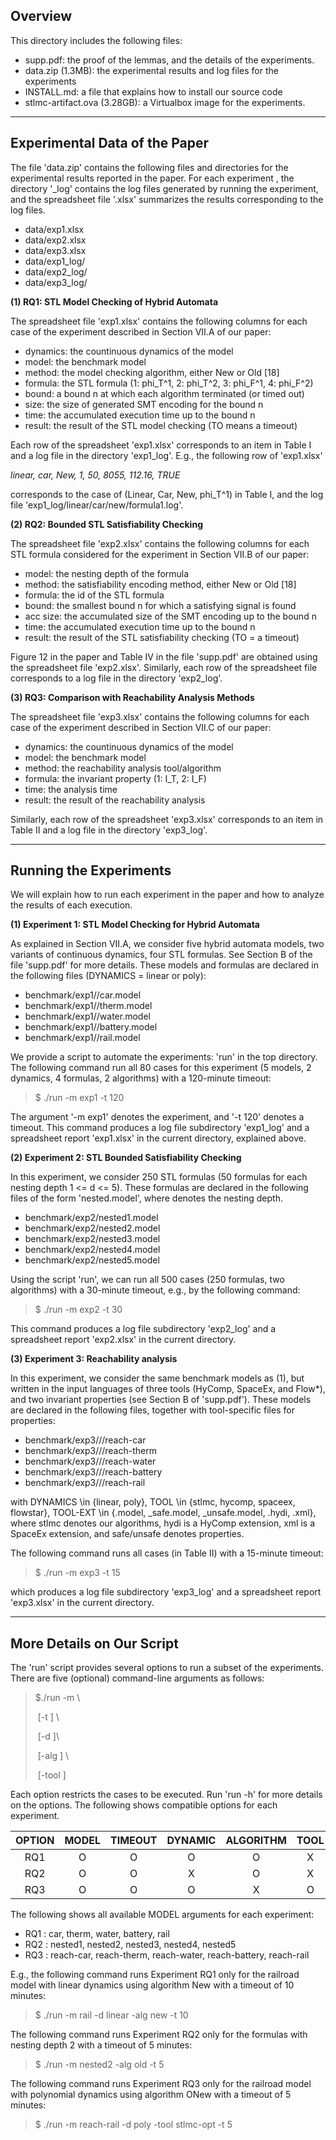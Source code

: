 ## Overview

This directory includes the following files:

- supp.pdf: the proof of the lemmas, and the details of the experiments.
- data.zip (1.3MB): the experimental results and log files for the experiments
- INSTALL.md: a file that explains how to install our source code
- stlmc-artifact.ova (3.28GB): a Virtualbox image for the experiments.

---

## Experimental Data of the Paper

The file 'data.zip' contains the following files and directories for the experimental results reported in the paper. For each experiment <EXPR>, the directory '<EXPR>_log' contains the log files generated by running the experiment, and the spreadsheet file '<EXPR>.xlsx' summarizes the results corresponding to the log files.

- data/exp1.xlsx
- data/exp2.xlsx
- data/exp3.xlsx
- data/exp1_log/
- data/exp2_log/
- data/exp3_log/

**(1) RQ1: STL Model Checking of Hybrid Automata**

The spreadsheet file 'exp1.xlsx' contains the following columns for each case of the experiment described in Section VII.A of our paper:

- dynamics: the countinuous dynamics of the model
- model:  the benchmark model
- method:  the model checking algorithm, either New or Old [18]
- formula: the STL formula (1: phi_T^1, 2: phi_T^2, 3: phi_F^1, 4: phi_F^2)
- bound:  a bound n at which each algorithm terminated (or timed out)
- size:   the size of generated SMT encoding for the bound n
- time:   the accumulated execution time up to the bound n
- result:  the result of the STL model checking (TO means a timeout)

Each row of the spreadsheet 'exp1.xlsx' corresponds to an item in Table I and a log file in the directory 'exp1_log'. E.g., the following row of 'exp1.xlsx'

*linear, car, New, 1, 50, 8055, 112.16, TRUE*

corresponds to the case of (Linear, Car, New, phi_T^1) in Table I, and the log file 'exp1_log/linear/car/new/formula1.log'.

**(2) RQ2: Bounded STL Satisfiability Checking**

The spreadsheet file 'exp2.xlsx' contains the following columns for each STL formula considered for the experiment in Section VII.B of our paper:

- model:  the nesting depth of the formula
- method:  the satisfiability encoding method, either New or Old [18]
- formula: the id of the STL formula
- bound:  the smallest bound n for which a satisfying signal is found
- acc size: the accumulated size of the SMT encoding up to the bound n
- time:   the accumulated execution time up to the bound n
- result:  the result of the STL satisfiability checking (TO = a timeout)

Figure 12 in the paper and Table IV in the file 'supp.pdf' are obtained using the spreadsheet file 'exp2.xlsx'. Similarly, each row of the spreadsheet file corresponds to a log file in the directory 'exp2_log'.

**(3) RQ3: Comparison with Reachability Analysis Methods**

The spreadsheet file 'exp3.xlsx' contains the following columns for each case of the experiment described in Section VII.C of our paper:

- dynamics: the countinuous dynamics of the model
- model:  the benchmark model
- method:  the reachability analysis tool/algorithm
- formula: the invariant property (1: I_T, 2: I_F)
- time:   the analysis time 
- result:  the result of the reachability analysis

Similarly, each row of the spreadsheet 'exp3.xlsx' corresponds to an item in Table II and a log file in the directory 'exp3_log'.

---

## Running the Experiments

We will explain how to run each experiment in the paper and how to analyze the results of each execution.

**(1) Experiment 1: STL Model Checking for Hybrid Automata**

As explained in Section VII.A, we consider five hybrid automata models, two variants of continuous dynamics, four STL formulas. See Section B of the file 'supp.pdf' for more details. These models and formulas are declared in the following files (DYNAMICS = linear or poly):

- benchmark/exp1/<DYNAMICS>/car.model
- benchmark/exp1/<DYNAMICS>/therm.model
- benchmark/exp1/<DYNAMICS>/water.model
- benchmark/exp1/<DYNAMICS>/battery.model
- benchmark/exp1/<DYNAMICS>/rail.model

We provide a script to automate the experiments: 'run' in the top directory. The following command run all 80 cases for this experiment (5 models, 2 dynamics, 4 formulas, 2 algorithms) with a 120-minute timeout:

> $ ./run -m exp1 -t 120

The argument '-m exp1' denotes the experiment, and '-t 120' denotes a timeout. This command produces a log file subdirectory 'exp1_log' and a spreadsheet report 'exp1.xlsx' in the current directory, explained above.

**(2) Experiment 2: STL Bounded Satisfiability Checking**

In this experiment, we consider 250 STL formulas (50 formulas for each nesting depth 1 <= d <= 5). These formulas are declared in the following files of the form 'nested<DEPTH>.model', where <DEPTH> denotes the nesting depth.

- benchmark/exp2/nested1.model
- benchmark/exp2/nested2.model
- benchmark/exp2/nested3.model
- benchmark/exp2/nested4.model
- benchmark/exp2/nested5.model

Using the script 'run', we can run all 500 cases (250 formulas, two algorithms) with a 30-minute timeout, e.g., by the following command:

> $ ./run -m exp2 -t 30

This command produces a log file subdirectory 'exp2_log' and a spreadsheet report 'exp2.xlsx' in the current directory.

**(3) Experiment 3: Reachability analysis**

In this experiment, we consider the same benchmark models as (1), but written in the input languages of three tools (HyComp, SpaceEx, and Flow*), and two invariant properties (see Section B of 'supp.pdf'). These models are declared in the following files, together with tool-specific files for properties:

- benchmark/exp3/<DYNAMICS>/<TOOL>/reach-car<TOOL-EXT>
- benchmark/exp3/<DYNAMICS>/<TOOL>/reach-therm<TOOL-EXT>
- benchmark/exp3/<DYNAMICS>/<TOOL>/reach-water<TOOL-EXT>
- benchmark/exp3/<DYNAMICS>/<TOOL>/reach-battery<TOOL-EXT>
- benchmark/exp3/<DYNAMICS>/<TOOL>/reach-rail<TOOL-EXT>

with DYNAMICS \in {linear, poly}, TOOL \in {stlmc, hycomp, spaceex, flowstar}, TOOL-EXT \in {.model, _safe.model, _unsafe.model, .hydi, .xml}, where stlmc denotes our algorithms, hydi is a HyComp extension, xml is a SpaceEx extension, and safe/unsafe denotes properties.

The following command runs all cases (in Table II) with a 15-minute timeout:

> $ ./run -m exp3 -t 15

which produces a log file subdirectory 'exp3_log' and a spreadsheet report 'exp3.xlsx' in the current directory.

---

## More Details on Our Script

The 'run' script provides several options to run a subset of the experiments. There are five (optional) command-line arguments as follows:

> $./run -m <MODEL> \
>
> ​			[-t <TIMEOUT>] \
>
> ​			[-d <DYNAMIC>]\
>
> ​	   	 [-alg <ALGORITHM>] \
>
> ​    		[-tool <TOOL>]

Each option restricts the cases to be executed. Run 'run -h' for more details on the options. The following shows compatible options for each experiment.

| OPTION | MODEL | TIMEOUT | DYNAMIC | ALGORITHM | TOOL |
| :----: | :---: | :-----: | :-----: | :-------: | :--: |
|  RQ1   |   O   |    O    |    O    |     O     |  X   |
|  RQ2   |   O   |    O    |    X    |     O     |  X   |
|  RQ3   |   O   |    O    |    O    |     X     |  O   |

The following shows all available MODEL arguments for each experiment:

- RQ1 : car, therm, water, battery, rail
- RQ2 : nested1, nested2, nested3, nested4, nested5
- RQ3 : reach-car, reach-therm, reach-water, reach-battery, reach-rail 

E.g., the following command runs Experiment RQ1 only for the railroad model with linear dynamics using algorithm New with a timeout of 10 minutes:

> $ ./run -m rail -d linear -alg new -t 10

The following command runs Experiment RQ2 only for the formulas with nesting depth 2 with a timeout of 5 minutes:

> $ ./run -m nested2 -alg old -t 5

The following command runs Experiment RQ3 only for the railroad model with polynomial dynamics using algorithm ONew with a timeout of 5 minutes:

> $ ./run -m reach-rail -d poly -tool stlmc-opt -t 5